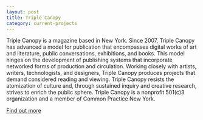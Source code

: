 ```yaml
---
layout: post
title: Triple Canopy
category: current-projects
---
```


Triple Canopy is a magazine based in New York. Since 2007, Triple Canopy has advanced a model for publication that encompasses digital works of art and literature, public conversations, exhibitions, and books. This model hinges on the development of publishing systems that incorporate networked forms of production and circulation. Working closely with artists, writers, technologists, and designers, Triple Canopy produces projects that demand considered reading and viewing. Triple Canopy resists the atomization of culture and, through sustained inquiry and creative research, strives to enrich the public sphere. Triple Canopy is a nonprofit 501(c)3 organization and a member of Common Practice New York.

[Find out more](http://canopycanopycanopy.com)